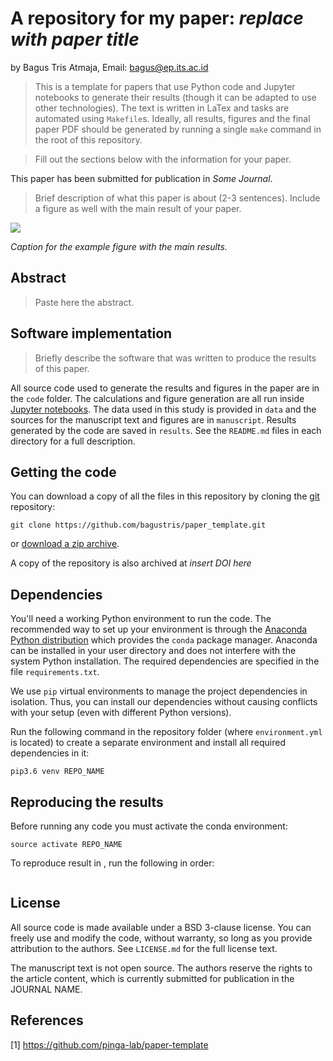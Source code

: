 # A repository for my paper: *replace with paper title*

by
Bagus Tris Atmaja,
Email: bagus@ep.its.ac.id

> This is a template for papers that use Python code and Jupyter notebooks to
> generate their results (though it can be adapted to use other technologies).
> The text is written in LaTex and tasks are automated using `Makefile`s.
> Ideally, all results, figures and the final paper PDF should be generated by
> running a single `make` command in the root of this repository.

> Fill out the sections below with the information for your paper.

This paper has been submitted for publication in *Some Journal*.

> Brief description of what this paper is about (2-3 sentences). Include a
> figure as well with the main result of your paper.

![](manuscript/figures/hawaii-trend.png)

*Caption for the example figure with the main results.*


## Abstract

> Paste here the abstract.


## Software implementation

> Briefly describe the software that was written to produce the results of this
> paper.

All source code used to generate the results and figures in the paper are in
the `code` folder.
The calculations and figure generation are all run inside
[Jupyter notebooks](http://jupyter.org/).
The data used in this study is provided in `data` and the sources for the
manuscript text and figures are in `manuscript`.
Results generated by the code are saved in `results`.
See the `README.md` files in each directory for a full description.


## Getting the code

You can download a copy of all the files in this repository by cloning the
[git](https://git-scm.com/) repository:

    git clone https://github.com/bagustris/paper_template.git

or [download a zip archive](https://github.com/bagustris/paper_template).

A copy of the repository is also archived at *insert DOI here*


## Dependencies

You'll need a working Python environment to run the code.
The recommended way to set up your environment is through the
[Anaconda Python distribution](https://www.anaconda.com/download/) which
provides the `conda` package manager.
Anaconda can be installed in your user directory and does not interfere with
the system Python installation.
The required dependencies are specified in the file `requirements.txt`.

We use `pip` virtual environments to manage the project dependencies in
isolation.
Thus, you can install our dependencies without causing conflicts with your
setup (even with different Python versions).

Run the following command in the repository folder (where `environment.yml`
is located) to create a separate environment and install all required
dependencies in it:

    pip3.6 venv REPO_NAME


## Reproducing the results

Before running any code you must activate the conda environment:

    source activate REPO_NAME

To reproduce result in , run the following in order:  
```bash
```


## License

All source code is made available under a BSD 3-clause license. You can freely
use and modify the code, without warranty, so long as you provide attribution
to the authors. See `LICENSE.md` for the full license text.

The manuscript text is not open source. The authors reserve the rights to the
article content, which is currently submitted for publication in the
JOURNAL NAME.


## References

[1] https://github.com/pinga-lab/paper-template
